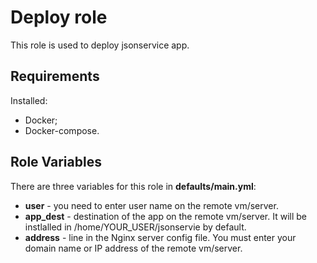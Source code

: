 Deploy role
=========

This role is used to deploy jsonservice app. 

Requirements
------------

Installed:
* Docker;
* Docker-compose.

Role Variables
--------------

There are three variables for this role in <b>defaults/main.yml</b>:
* <b>user</b> - you need to enter user name on the remote vm/server.
* <b>app_dest</b> - destination of the app on the remote vm/server. It will be instlalled in /home/YOUR_USER/jsonservie by default.
* <b>address</b> - line in the Nginx server config file. You must enter your domain name or IP address of the remote vm/server.

